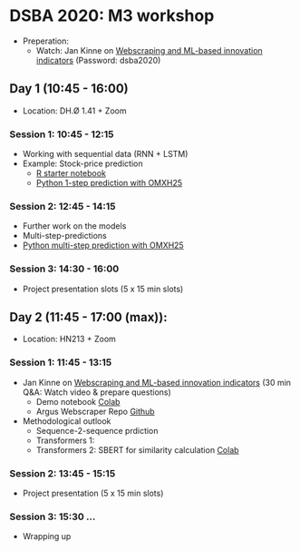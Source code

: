 # DSBA 2020: M3 workshop 

* Preperation: 
   * Watch: Jan Kinne on [Webscraping and ML-based innovation indicators](https://vimeo.com/485413242) (Password: dsba2020)

## Day 1 (10:45 - 16:00)
* Location: DH.Ø 1.41 + Zoom

### Session 1: 10:45 - 12:15
* Working with sequential data (RNN + LSTM)
* Example: Stock-price prediction
   * [R starter notebook](https://sds-aau.github.io/SDS-master/M3/exercises/LSTM_workshop_stock_prediction_R.nb.html)
   * [Python 1-step prediction with OMXH25](https://github.com/SDS-AAU/dsba-cbs/blob/master/M3/workshop/SimpleRNN_stocks_1.ipynb)

### Session 2: 12:45 - 14:15
* Further work on the models
* Multi-step-predictions
* [Python multi-step prediction with OMXH25](https://github.com/SDS-AAU/dsba-cbs/blob/master/M3/workshop/SimpleRNN_stocks_multiple_steps.ipynb)


### Session 3: 14:30 - 16:00
* Project presentation slots (5 x 15 min slots)

## Day 2 (11:45 - 17:00 (max)): 
* Location: HN213 + Zoom

### Session 1: 11:45 - 13:15
* Jan Kinne on [Webscraping and ML-based innovation indicators](https://vimeo.com/485413242) (30 min Q&A: Watch video & prepare questions)
   * Demo notebook [Colab](https://colab.research.google.com/github/datawizard1337/EZ_Text_Mining/blob/master/Text_Mining.ipynb#&offline=true&sandboxMode=true)
   * Argus Webscraper Repo [Github](https://github.com/datawizard1337/ARGUS)
* Methodological outlook
   * Sequence-2-sequence prdiction
   * Transformers 1:
   * Transformers 2: SBERT for similarity calculation [Colab](https://github.com/SDS-AAU/SDS-master/blob/master/M3/exercises/Claim_Similarity_and_Classification_SBERT_KNN.ipynb)

### Session 2: 13:45 - 15:15
* Project presentation (5 x 15 min slots)

### Session 3: 15:30 ...
* Wrapping up
